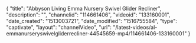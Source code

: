{
    "title": "Abbyson Living Emma Nursery Swivel Glider Recliner",
    "description": "",
    "channelid": "114661406",
    "videoid": "133160001",
    "date_created": "1513003721",
    "date_modified": "1516755584",
    "type": "captivate",
    "layout": "channelVideo",
    "url": "\/latest-videos\/al-emmanurseryswivelgliderrecliner-44545659-mp4\/114661406-133160001"
}
